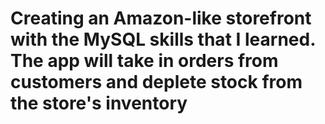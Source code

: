 # Creating an Amazon-like storefront with the MySQL skills that I learned. The app will take in orders from customers and deplete stock from the store's inventory

